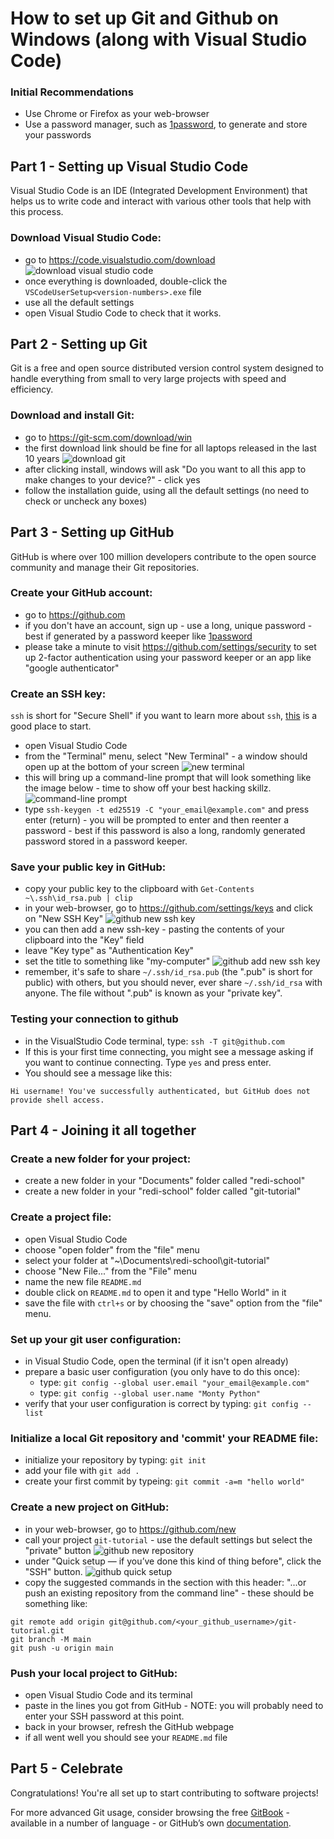 ﻿# How to set up Git and Github on Windows (along with Visual Studio Code)

### Initial Recommendations
- Use Chrome or Firefox as your web-browser
- Use a password manager, such as [1password](https://1password.com/), to generate and store your passwords

## Part 1 - Setting up Visual Studio Code
Visual Studio Code is an IDE (Integrated Development Environment) that helps us to write code and interact with various other tools that help with this process.

### Download Visual Studio Code:
- go to https://code.visualstudio.com/download
![download visual studio code](images/download-visual-studio-code.png)
- once everything is downloaded, double-click the `VSCodeUserSetup<version-numbers>.exe` file
- use all the default settings
- open Visual Studio Code to check that it works.

## Part 2 - Setting up Git
Git is a free and open source distributed version control system designed to handle everything from small to very large projects with speed and efficiency.
### Download and install Git:
- go to https://git-scm.com/download/win
- the first download link should be fine for all laptops released in the last 10 years
![download git](images/download-git.png)
- after clicking install, windows will ask "Do you want to all this app to make changes to your device?" - click yes
- follow the installation guide, using all the default settings (no need to check or uncheck any boxes)

## Part 3 - Setting up GitHub
GitHub is where over 100 million developers contribute to the open source community and manage their Git repositories.
### Create your GitHub account:
- go to https://github.com
- if you don't have an account, sign up - use a long, unique password - best if generated by a password keeper like [1password](https://1password.com/)
- please take a minute to visit https://github.com/settings/security to set up 2-factor authentication using your password keeper or an app like "google authenticator"

### Create an SSH key:
`ssh` is short for "Secure Shell" if you want to learn more about `ssh`, [this](https://learn.microsoft.com/en-us/viva/glint/setup/sftp-ssh-key-gen) is a good place to start.
- open Visual Studio Code
- from the "Terminal" menu, select "New Terminal" - a window should open up at the bottom of your screen
![new terminal](images/new-terminal.png)
- this will bring up a command-line prompt that will look something like the image below - time to show off your best hacking skillz.
![command-line prompt](images/command-line-prompt.png)
- type `ssh-keygen -t ed25519 -C "your_email@example.com"` and press enter (return) - you will be prompted to enter and then reenter a password - best if this password is also a long, randomly generated password stored in a password keeper.
### Save your public key in GitHub:
- copy your public key to the clipboard with `Get-Contents ~\.ssh\id_rsa.pub | clip`
- in your web-browser, go to https://github.com/settings/keys and click on "New SSH Key"
![github new ssh key](images/github-new-ssh-key.png)
- you can then add a new ssh-key - pasting the contents of your clipboard into the "Key" field
- leave "Key type" as "Authentication Key"
- set the title to something like "my-computer"
![github add new ssh key](images/github-add-new-ssh-key.png)
- remember, it's safe to share `~/.ssh/id_rsa.pub` (the ".pub" is short for public) with others, but you should never, ever share `~/.ssh/id_rsa` with anyone. The file without ".pub" is known as your "private key".

### Testing your connection to github
- in the VisualStudio Code terminal, type: `ssh -T git@github.com`
- If this is your first time connecting, you might see a message asking if you want to continue connecting. Type `yes` and press enter.
- You should see a message like this:
```shell
Hi username! You've successfully authenticated, but GitHub does not provide shell access.
```

## Part 4 - Joining it all together
### Create a new folder for your project:
- create a new folder in your "Documents" folder called "redi-school"
- create a new folder in your "redi-school" folder called "git-tutorial"
### Create a project file:
- open Visual Studio Code
- choose "open folder" from the "file" menu
- select your folder at "~\Documents\redi-school\git-tutorial"
- choose "New File..." from the "File" menu
- name the new file `README.md`
- double click on `README.md` to open it and type "Hello World" in it
- save the file with `ctrl+s` or by choosing the "save" option from the "file" menu.
### Set up your git user configuration:
- in Visual Studio Code, open the terminal (if it isn't open already)
- prepare a basic user configuration (you only have to do this once):
    - type: `git config --global user.email "your_email@example.com"`
    - type: `git config --global user.name "Monty Python"`
- verify that your user configuration is correct by typing: `git config --list`
### Initialize a local Git repository and 'commit' your README file:
- initialize your repository by typing: `git init`
- add your file with `git add .`
- create your first commit by typeing: `git commit -a=m "hello world"`

### Create a new project on GitHub:
- in your web-browser, go to https://github.com/new
- call your project `git-tutorial` - use the default settings but select the "private" button
![github new repository](images/github-create-new-repository.png)
- under "Quick setup — if you’ve done this kind of thing before", click the "SSH" button.
![github quick setup](images/git-quick-setup.png)
- copy the suggested commands in the section with this header: "...or push an existing repository from the command line" - these should be something like:
```
git remote add origin git@github.com/<your_github_username>/git-tutorial.git
git branch -M main
git push -u origin main
```

### Push your local project to GitHub:
- open Visual Studio Code and its terminal
- paste in the lines you got from GitHub - NOTE: you will probably need to enter your SSH password at this point.
- back in your browser, refresh the GitHub webpage
- if all went well you should see your `README.md` file

## Part 5 - Celebrate
Congratulations! You're all set up to start contributing to software projects!

For more advanced Git usage, consider browsing the free [GitBook](https://git-scm.com/book/en/v2) - available in a number of language - or GitHub’s own [documentation](https://docs.github.com/en).
